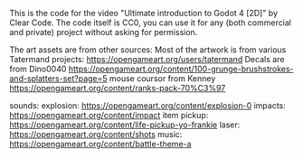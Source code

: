 This is the code for the video "Ultimate introduction to Godot 4 [2D]" by Clear Code.
The code itself is CC0, you can use it for any (both commercial and private) project without asking for permission.

The art assets are from other sources:
Most of the artwork is from various Tatermand projects: https://opengameart.org/users/tatermand
Decals are from Dino0040 https://opengameart.org/content/100-grunge-brushstrokes-and-splatters-set?page=5
mouse coursor from Kenney https://opengameart.org/content/ranks-pack-70%C3%97

sounds:
explosion: https://opengameart.org/content/explosion-0
impacts: https://opengameart.org/content/impact
item pickup: https://opengameart.org/content/life-pickup-yo-frankie
laser: https://opengameart.org/content/shots
music: https://opengameart.org/content/battle-theme-a
